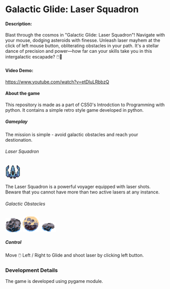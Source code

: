 # Galactic Glide: Laser Squadron
#### Description:
Blast through the cosmos in "Galactic Glide: Laser Squadron"! Navigate with your mouse, dodging asteroids with finesse. 
Unleash laser mayhem at the click of left mouse button, obliterating obstacles in your path. 
It's a stellar dance of precision and power—how far can your skills take you in this intergalactic escapade? 🖱️🚀

#### Video Demo: 
https://www.youtube.com/watch?v=etDluLRbbzQ

#### About the game
This repository is made as a part of CS50's Introdction to Programming with python. 
It contains a simple retro style game developed in python. 

##### Gameplay

The mission is simple - avoid galactic obstacles and reach your destionation.

###### Laser Squadron
![alt text](/images/spaceship_01.png)

The Laser Squadron is a powerful voyager equipped with laser shots. Beware that you cannot have more than two active lasers at any instance.
###### Galactic Obstacles
![alt text](/images/asteroids/asteroid_01.png)
![alt text](/images/asteroids/asteroid_02.png)
![alt text](/images/asteroids/asteroid_03.png)


##### Control
 Move 🖱️ Left / Right to Glide and shoot laser by clicking left button.

### Development Details
The game is developed using pygame module.




 



